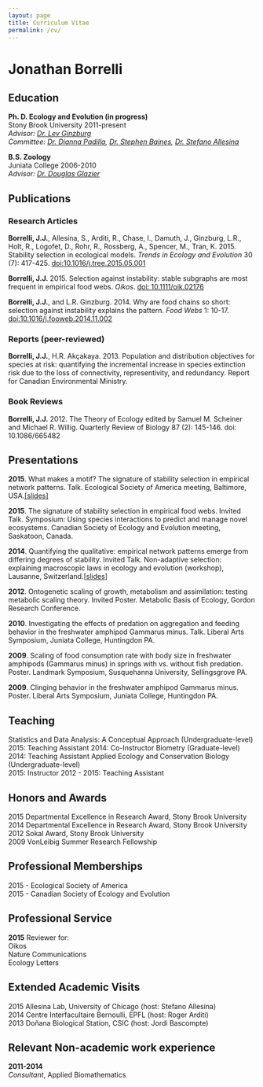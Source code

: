 ```yaml
---
layout: page
title: Curriculum Vitae
permalink: /cv/
---
```

# Jonathan Borrelli  

## Education
**Ph. D. Ecology and Evolution (in progress)**  
Stony Brook University 2011-present  
*Advisor: [Dr. Lev Ginzburg](http://life.bio.sunysb.edu/ee/ginzburglab/)*  
*Committee: [Dr. Dianna Padilla](http://life.bio.sunysb.edu/ee/padillalab/), [Dr. Stephen Baines](http://life.bio.sunysb.edu/ee/baineslab/), [Dr. Stefano Allesina](http://allesinalab.uchicago.edu/)*

**B.S. Zoology**  
Juniata College 2006-2010  
*Advisor: [Dr. Douglas Glazier](http://jcsites.juniata.edu/faculty/glazier/)*

## Publications 
### Research Articles
**Borrelli, J.J.**, Allesina, S., Arditi, R., Chase, I., Damuth, J., Ginzburg, L.R., Holt, R., Logofet, D., Rohr, R., Rossberg, A., Spencer, M., Tran, K. 2015. Stability selection in ecological models. *Trends in Ecology and Evolution* 30 (7): 417-425. [doi:10.1016/j.tree.2015.05.001](http://www.sciencedirect.com/science/article/pii/S0169534715001238) 

**Borrelli, J.J.** 2015. Selection against instability: stable subgraphs are most frequent in empirical food webs. *Oikos*. [doi: 10.1111/oik.02176](http://www.oikosjournal.org/accepted-article/selection-against-instability-stable-subgraphs-are-most-frequent-empirical-food)

**Borrelli, J.J.**, and L.R. Ginzburg. 2014. Why are food chains so short: selection against instability explains the pattern. *Food Webs* 1: 10-17. [doi:10.1016/j.fooweb.2014.11.002](http://www.sciencedirect.com/science/article/pii/S2352249614000056)

### Reports (peer-reviewed)

**Borrelli, J.J.**, H.R. Akçakaya. 2013. Population and distribution objectives for species at risk: quantifying the incremental increase in species extinction risk due to the loss of connectivity, representivity, and redundancy. Report for Canadian Environmental Ministry.

### Book Reviews

**Borrelli, J.J.** 2012. The Theory of Ecology edited by Samuel M. Scheiner and Michael R. Willig. Quarterly Review of Biology 87 (2): 145-146. doi: 10.1086/665482

## Presentations
**2015**. What makes a motif? The signature of stability selection in empirical network patterns. Talk. Ecological Society of America meeting, Baltimore, USA.[[slides]](http://figshare.com/articles/What_makes_a_motif_the_signature_of_selection_on_stability_in_empirical_network_patterns/1508612)

**2015**. The signature of stability selection in empirical food webs. Invited Talk. Symposium: Using species interactions to predict and manage novel ecosystems. Canadian Society of Ecology and Evolution meeting, Saskatoon, Canada.  

**2014**. Quantifying the qualitative: empirical network patterns emerge from differing degrees of stability. Invited Talk. Non-adaptive selection: explaining macroscopic laws in ecology and evolution (workshop), Lausanne, Switzerland.[[slides](http://figshare.com/articles/Quantifying_the_qualitative_empirical_network_patterns_emerge_from_differing_degrees_of_stability/1256364)]

**2012**. Ontogenetic scaling of growth, metabolism and assimilation: testing metabolic scaling theory. Invited Poster. Metabolic Basis of Ecology, Gordon Research Conference. 

**2010**. Investigating the effects of predation on aggregation and feeding behavior in the freshwater amphipod Gammarus minus. Talk. Liberal Arts Symposium, Juniata College, Huntingdon PA. 

**2009**. Scaling of food consumption rate with body size in freshwater amphipods (Gammarus minus) in springs with vs. without fish predation. Poster. Landmark Symposium, Susquehanna University, Sellingsgrove PA.  

**2009**. Clinging behavior in the freshwater amphipod Gammarus minus. Poster. Liberal Arts Symposium, Juniata College, Huntingdon PA.

## Teaching
Statistics and Data Analysis: A Conceptual Approach (Undergraduate-level) 
  2015: Teaching Assistant
  2014: Co-Instructor
Biometry (Graduate-level)
  2014: Teaching Assistant
Applied Ecology and Conservation Biology (Undergraduate-level)  
  2015: Instructor
  2012 - 2015: Teaching Assistant 

## Honors and Awards
2015 Departmental Excellence in Research Award, Stony Brook University  
2014 Departmental Excellence in Research Award, Stony Brook University    
2012 Sokal Award, Stony Brook University  
2009 VonLeibig Summer Research Fellowship  

## Professional Memberships
2015 - Ecological Society of America  
2015 - Canadian Society of Ecology and Evolution  

## Professional Service
**2015** Reviewer for:  
  Oikos  
  Nature Communications  
  Ecology Letters  
 
## Extended Academic Visits
2015 Allesina Lab, University of Chicago (host: Stefano Allesina)  
2014 Centre Interfacultaire Bernoulli, EPFL (host: Roger Arditi)  
2013 Doñana Biological Station, CSIC (host: Jordi Bascompte)   

## Relevant Non-academic work experience
**2011-2014**  
*Consultant*, Applied Biomathematics
